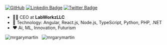 
[![GitHub](https://img.shields.io/github/followers/mrgarymartin?label=mrgarymartin&logo=github&style=social)](https://github.com/mrgarymartin)
[![Linkedin Badge](https://img.shields.io/badge/-LinkedIn-blue?style=flat-square&logo=Linkedin&logoColor=white&link=https://www.linkedin.com/in/mrgarymartin/)](https://www.linkedin.com/in/mrgarymartin/)
[![Twitter Badge](https://img.shields.io/twitter/follow/tunerzedge?style=social)](https://twitter.com/tunerzedge)

<!-- For more informations feel free to look at my website https://www.tunerzedge.com.br/
-->

- :office_worker: CEO at **LabWorkzLLC**
- :blue_heart: Technology: Angular, React.js, Node.js, TypeScript, Python, PHP, .NET
- :heart: Ai, ML, Innovation, Futurism

<p>
  <img align="top" src="https://github-readme-stats.vercel.app/api?username=mrgarymartin&show_icons=true&theme=rose_pine&locale=en&layout=compact" alt="mrgarymartin" />
  &nbsp;
  <img align="top" src="https://github-readme-stats.vercel.app/api/top-langs?username=mrgarymartin&show_icons=true&theme=rose_pine&locale=en&layout=compact" alt="mrgarymartin" />
</p>

<!--
**mrgarymartin/mrgarymartin** is a ✨ _special_ ✨ repository because its `README.md` (this file) appears on your GitHub profile.

Here are some ideas to get you started:

- 🔭 I’m currently working on ...
- 🌱 I’m currently learning ...
- 👯 I’m looking to collaborate on ...
- 🤔 I’m looking for help with ...
- 💬 Ask me about ...
- 📫 How to reach me: ...
- 😄 Pronouns: ...
- ⚡ Fun fact: ...
-->

